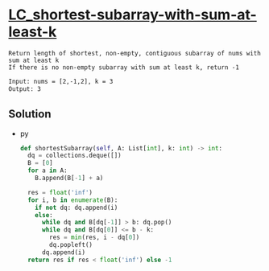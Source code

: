 # [LC_shortest-subarray-with-sum-at-least-k](https://leetcode.com/problems/shortest-subarray-with-sum-at-least-k)

```en
Return length of shortest, non-empty, contiguous subarray of nums with sum at least k
If there is no non-empty subarray with sum at least k, return -1
```

```txt
Input: nums = [2,-1,2], k = 3
Output: 3
```

## Solution

* py

  ```py
  def shortestSubarray(self, A: List[int], k: int) -> int:
    dq = collections.deque([])
    B = [0]
    for a in A:
      B.append(B[-1] + a)

    res = float('inf')
    for i, b in enumerate(B):
      if not dq: dq.append(i)
      else:
        while dq and B[dq[-1]] > b: dq.pop()
        while dq and B[dq[0]] <= b - k:
          res = min(res, i - dq[0])
          dq.popleft()
        dq.append(i)
    return res if res < float('inf') else -1
  ```
